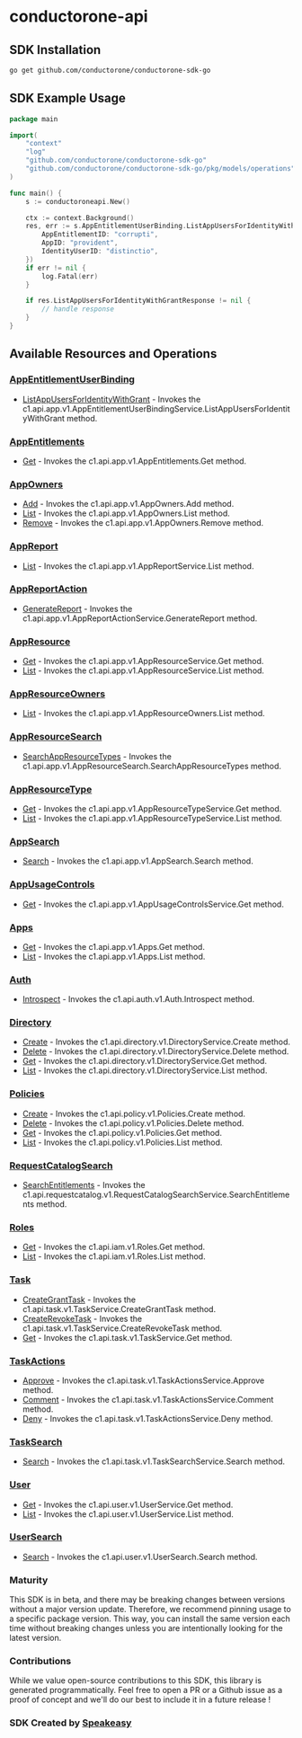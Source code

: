 # conductorone-api

<!-- Start SDK Installation -->
## SDK Installation

```bash
go get github.com/conductorone/conductorone-sdk-go
```
<!-- End SDK Installation -->

## SDK Example Usage
<!-- Start SDK Example Usage -->
```go
package main

import(
	"context"
	"log"
	"github.com/conductorone/conductorone-sdk-go"
	"github.com/conductorone/conductorone-sdk-go/pkg/models/operations"
)

func main() {
    s := conductoroneapi.New()

    ctx := context.Background()
    res, err := s.AppEntitlementUserBinding.ListAppUsersForIdentityWithGrant(ctx, operations.C1APIAppV1AppEntitlementUserBindingServiceListAppUsersForIdentityWithGrantRequest{
        AppEntitlementID: "corrupti",
        AppID: "provident",
        IdentityUserID: "distinctio",
    })
    if err != nil {
        log.Fatal(err)
    }

    if res.ListAppUsersForIdentityWithGrantResponse != nil {
        // handle response
    }
}
```
<!-- End SDK Example Usage -->

<!-- Start SDK Available Operations -->
## Available Resources and Operations


### [AppEntitlementUserBinding](docs/sdks/appentitlementuserbinding/README.md)

* [ListAppUsersForIdentityWithGrant](docs/sdks/appentitlementuserbinding/README.md#listappusersforidentitywithgrant) - Invokes the c1.api.app.v1.AppEntitlementUserBindingService.ListAppUsersForIdentityWithGrant method.

### [AppEntitlements](docs/sdks/appentitlements/README.md)

* [Get](docs/sdks/appentitlements/README.md#get) - Invokes the c1.api.app.v1.AppEntitlements.Get method.

### [AppOwners](docs/sdks/appowners/README.md)

* [Add](docs/sdks/appowners/README.md#add) - Invokes the c1.api.app.v1.AppOwners.Add method.
* [List](docs/sdks/appowners/README.md#list) - Invokes the c1.api.app.v1.AppOwners.List method.
* [Remove](docs/sdks/appowners/README.md#remove) - Invokes the c1.api.app.v1.AppOwners.Remove method.

### [AppReport](docs/sdks/appreport/README.md)

* [List](docs/sdks/appreport/README.md#list) - Invokes the c1.api.app.v1.AppReportService.List method.

### [AppReportAction](docs/sdks/appreportaction/README.md)

* [GenerateReport](docs/sdks/appreportaction/README.md#generatereport) - Invokes the c1.api.app.v1.AppReportActionService.GenerateReport method.

### [AppResource](docs/sdks/appresource/README.md)

* [Get](docs/sdks/appresource/README.md#get) - Invokes the c1.api.app.v1.AppResourceService.Get method.
* [List](docs/sdks/appresource/README.md#list) - Invokes the c1.api.app.v1.AppResourceService.List method.

### [AppResourceOwners](docs/sdks/appresourceowners/README.md)

* [List](docs/sdks/appresourceowners/README.md#list) - Invokes the c1.api.app.v1.AppResourceOwners.List method.

### [AppResourceSearch](docs/sdks/appresourcesearch/README.md)

* [SearchAppResourceTypes](docs/sdks/appresourcesearch/README.md#searchappresourcetypes) - Invokes the c1.api.app.v1.AppResourceSearch.SearchAppResourceTypes method.

### [AppResourceType](docs/sdks/appresourcetype/README.md)

* [Get](docs/sdks/appresourcetype/README.md#get) - Invokes the c1.api.app.v1.AppResourceTypeService.Get method.
* [List](docs/sdks/appresourcetype/README.md#list) - Invokes the c1.api.app.v1.AppResourceTypeService.List method.

### [AppSearch](docs/sdks/appsearch/README.md)

* [Search](docs/sdks/appsearch/README.md#search) - Invokes the c1.api.app.v1.AppSearch.Search method.

### [AppUsageControls](docs/sdks/appusagecontrols/README.md)

* [Get](docs/sdks/appusagecontrols/README.md#get) - Invokes the c1.api.app.v1.AppUsageControlsService.Get method.

### [Apps](docs/sdks/apps/README.md)

* [Get](docs/sdks/apps/README.md#get) - Invokes the c1.api.app.v1.Apps.Get method.
* [List](docs/sdks/apps/README.md#list) - Invokes the c1.api.app.v1.Apps.List method.

### [Auth](docs/sdks/auth/README.md)

* [Introspect](docs/sdks/auth/README.md#introspect) - Invokes the c1.api.auth.v1.Auth.Introspect method.

### [Directory](docs/sdks/directory/README.md)

* [Create](docs/sdks/directory/README.md#create) - Invokes the c1.api.directory.v1.DirectoryService.Create method.
* [Delete](docs/sdks/directory/README.md#delete) - Invokes the c1.api.directory.v1.DirectoryService.Delete method.
* [Get](docs/sdks/directory/README.md#get) - Invokes the c1.api.directory.v1.DirectoryService.Get method.
* [List](docs/sdks/directory/README.md#list) - Invokes the c1.api.directory.v1.DirectoryService.List method.

### [Policies](docs/sdks/policies/README.md)

* [Create](docs/sdks/policies/README.md#create) - Invokes the c1.api.policy.v1.Policies.Create method.
* [Delete](docs/sdks/policies/README.md#delete) - Invokes the c1.api.policy.v1.Policies.Delete method.
* [Get](docs/sdks/policies/README.md#get) - Invokes the c1.api.policy.v1.Policies.Get method.
* [List](docs/sdks/policies/README.md#list) - Invokes the c1.api.policy.v1.Policies.List method.

### [RequestCatalogSearch](docs/sdks/requestcatalogsearch/README.md)

* [SearchEntitlements](docs/sdks/requestcatalogsearch/README.md#searchentitlements) - Invokes the c1.api.requestcatalog.v1.RequestCatalogSearchService.SearchEntitlements method.

### [Roles](docs/sdks/roles/README.md)

* [Get](docs/sdks/roles/README.md#get) - Invokes the c1.api.iam.v1.Roles.Get method.
* [List](docs/sdks/roles/README.md#list) - Invokes the c1.api.iam.v1.Roles.List method.

### [Task](docs/sdks/task/README.md)

* [CreateGrantTask](docs/sdks/task/README.md#creategranttask) - Invokes the c1.api.task.v1.TaskService.CreateGrantTask method.
* [CreateRevokeTask](docs/sdks/task/README.md#createrevoketask) - Invokes the c1.api.task.v1.TaskService.CreateRevokeTask method.
* [Get](docs/sdks/task/README.md#get) - Invokes the c1.api.task.v1.TaskService.Get method.

### [TaskActions](docs/sdks/taskactions/README.md)

* [Approve](docs/sdks/taskactions/README.md#approve) - Invokes the c1.api.task.v1.TaskActionsService.Approve method.
* [Comment](docs/sdks/taskactions/README.md#comment) - Invokes the c1.api.task.v1.TaskActionsService.Comment method.
* [Deny](docs/sdks/taskactions/README.md#deny) - Invokes the c1.api.task.v1.TaskActionsService.Deny method.

### [TaskSearch](docs/sdks/tasksearch/README.md)

* [Search](docs/sdks/tasksearch/README.md#search) - Invokes the c1.api.task.v1.TaskSearchService.Search method.

### [User](docs/sdks/user/README.md)

* [Get](docs/sdks/user/README.md#get) - Invokes the c1.api.user.v1.UserService.Get method.
* [List](docs/sdks/user/README.md#list) - Invokes the c1.api.user.v1.UserService.List method.

### [UserSearch](docs/sdks/usersearch/README.md)

* [Search](docs/sdks/usersearch/README.md#search) - Invokes the c1.api.user.v1.UserSearch.Search method.
<!-- End SDK Available Operations -->

### Maturity

This SDK is in beta, and there may be breaking changes between versions without a major version update. Therefore, we recommend pinning usage
to a specific package version. This way, you can install the same version each time without breaking changes unless you are intentionally
looking for the latest version.

### Contributions

While we value open-source contributions to this SDK, this library is generated programmatically.
Feel free to open a PR or a Github issue as a proof of concept and we'll do our best to include it in a future release !

### SDK Created by [Speakeasy](https://docs.speakeasyapi.dev/docs/using-speakeasy/client-sdks)
